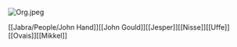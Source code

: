 ![Org.jpeg](https://codahosted.io/docs/QsOwoubZPD/blobs/bl-K9IWXbbSe5/dac145af786a59d2b7202648230016925616ef50a6a612a4eadf0933b030016aea82278df2dd60a9e716d9ef6665c4a940772b09edff2e629335216a5a2baa8f1e5748c1c3ff1ac0b16497851e7b0dca14c77d3a6c2ed0aacedb57bc451f402397426cf5)

[[Jabra/People/John Hand]][[John Gould]][[Jesper]][[Nisse]][[Uffe]][[Ovais]][[Mikkel]]
